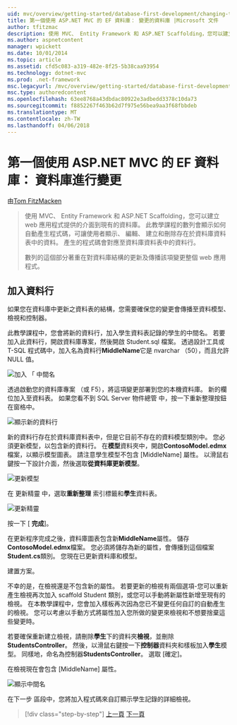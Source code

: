 ```yaml
---
uid: mvc/overview/getting-started/database-first-development/changing-the-database
title: 第一個使用 ASP.NET MVC 的 EF 資料庫： 變更的資料庫 |Microsoft 文件
author: tfitzmac
description: 使用 MVC、 Entity Framework 和 ASP.NET Scaffolding，您可以建立 web 應用程式提供的介面到現有的資料庫。 此教學課程里...
ms.author: aspnetcontent
manager: wpickett
ms.date: 10/01/2014
ms.topic: article
ms.assetid: cfd5c083-a319-482e-8f25-5b38caa93954
ms.technology: dotnet-mvc
ms.prod: .net-framework
msc.legacyurl: /mvc/overview/getting-started/database-first-development/changing-the-database
msc.type: authoredcontent
ms.openlocfilehash: 63ee8768a43dbdac80922e3adbedd3378c10da73
ms.sourcegitcommit: f8852267f463b62d7f975e56bea9aa3f68fbbdeb
ms.translationtype: MT
ms.contentlocale: zh-TW
ms.lasthandoff: 04/06/2018
---
```

<a name="ef-database-first-with-aspnet-mvc-changing-the-database"></a>第一個使用 ASP.NET MVC 的 EF 資料庫： 資料庫進行變更
====================
由[Tom FitzMacken](https://github.com/tfitzmac)

> 使用 MVC、 Entity Framework 和 ASP.NET Scaffolding，您可以建立 web 應用程式提供的介面到現有的資料庫。 此教學課程的數列會顯示如何自動產生程式碼，可讓使用者顯示、 編輯、 建立和刪除存在於資料庫資料表中的資料。 產生的程式碼會對應至資料庫資料表中的資料行。
> 
> 數列的這個部分著重在對資料庫結構的更新及傳播該項變更整個 web 應用程式。


## <a name="add-a-column"></a>加入資料行

如果您在資料庫中更新之資料表的結構，您需要確保您的變更會傳播至資料模型、 檢視和控制器。

此教學課程中，您會將新的資料行，加入學生資料表記錄的學生的中間名。 若要加入此資料行，開啟資料庫專案，然後開啟 Student.sql 檔案。 透過設計工具或 T-SQL 程式碼中，加入名為資料行**MiddleName**它是 nvarchar （50），而且允許 NULL 值。

![加入 「 中間名](changing-the-database/_static/image1.png)

透過啟動您的資料庫專案 （或 F5），將這項變更部署到您的本機資料庫。 新的欄位加入至資料表。 如果您看不到 SQL Server 物件總管 中，按一下重新整理按鈕在窗格中。

![顯示新的資料行](changing-the-database/_static/image2.png)

新的資料行存在於資料庫資料表中，但是它目前不存在的資料模型類別中。 您必須更新模型，以包含新的資料行。 在**模型**資料夾中，開啟**ContosoModel.edmx**檔案，以顯示模型圖表。 請注意學生模型不包含 [MiddleName] 屬性。 以滑鼠右鍵按一下設計介面，然後選取**從資料庫更新模型**。

![更新模型](changing-the-database/_static/image3.png)

在 更新精靈 中，選取**重新整理** 索引標籤和**學生**資料表。

![更新精靈](changing-the-database/_static/image4.png)

按一下 [ **完成**]。

在更新程序完成之後，資料庫圖表包含新**MiddleName**屬性。 儲存**ContosoModel.edmx**檔案。 您必須將儲存為新的屬性，會傳播到這個檔案**Student.cs**類別。 您現在已更新資料庫和模型。

建置方案。

不幸的是，在檢視還是不包含新的屬性。 若要更新的檢視有兩個選項-您可以重新產生檢視再次加入 scaffold Student 類別，或您可以手動將新屬性新增至現有的檢視。 在本教學課程中，您會加入樣板再次因為您已不變更任何自訂的自動產生的檢視。 您可以考慮以手動方式將屬性加入您所做的變更來檢視和不想要捨棄這些變更時。

若要確保重新建立檢視，請刪除**學生**下的資料夾**檢視**，並刪除**StudentsController**。 然後，以滑鼠右鍵按一下**控制器**資料夾和樣板加入**學生**模型。 同樣地，命名為控制器**StudentsController**。 選取 [確定]。

在檢視現在會包含 [MiddleName] 屬性。

![顯示中間名](changing-the-database/_static/image5.png)

在下一步 區段中，您將加入程式碼來自訂顯示學生記錄的詳細檢視。

> [!div class="step-by-step"]
> [上一頁](generating-views.md)
> [下一頁](customizing-a-view.md)
